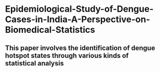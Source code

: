 # Epidemiological-Study-of-Dengue-Cases-in-India-A-Perspective-on-Biomedical-Statistics
## This paper involves the identification of dengue hotspot states through various kinds of statistical analysis
